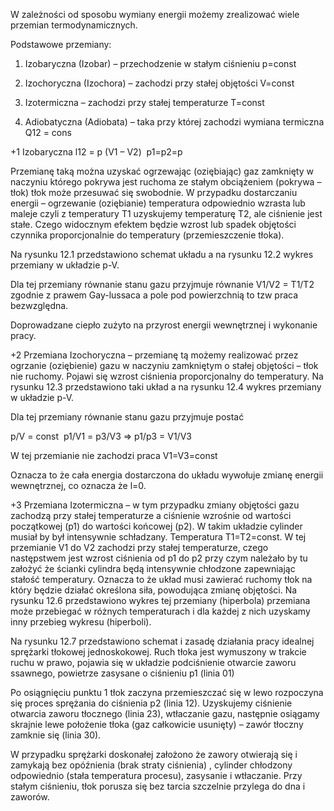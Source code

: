 W zależności od sposobu wymiany energii możemy zrealizować wiele przemian termodynamicznych. 

Podstawowe przemiany: 

1. Izobaryczna (Izobar) – przechodzenie w stałym ciśnieniu p=const
    
2. Izochoryczna (Izochora) – zachodzi przy stałej objętości V=const 
    
3. Izotermiczna – zachodzi przy stałej temperaturze T=const 
    
4. Adiobatyczna (Adiobata) – taka przy której zachodzi wymiana termiczna Q12 = cons 
    

+1 Izobaryczna l12 = p (V1 – V2)  p1=p2=p 

Przemianę taką można uzyskać ogrzewając (oziębiając) gaz zamknięty w naczyniu którego pokrywa jest ruchoma ze stałym obciążeniem (pokrywa – tłok) tłok może przesuwać się swobodnie. W przypadku dostarczaniu energii – ogrzewanie (oziębianie) temperatura odpowiednio wzrasta lub maleje czyli z temperatury T1 uzyskujemy temperaturę T2, ale ciśnienie jest stałe. Czego widocznym efektem będzie wzrost lub spadek objętości czynnika proporcjonalnie do temperatury (przemieszczenie tłoka). 

Na rysunku 12.1 przedstawiono schemat układu a na rysunku 12.2 wykres przemiany w układzie p-V. 

Dla tej przemiany równanie stanu gazu przyjmuje równanie V1/V2 = T1/T2 zgodnie z prawem Gay-lussaca a pole pod powierzchnią to tzw praca bezwzględna. 

Doprowadzane ciepło zużyto na przyrost energii wewnętrznej i wykonanie pracy. 

+2 Przemiana Izochoryczna – przemianę tą możemy realizować przez ogrzanie (oziębienie) gazu w naczyniu zamkniętym o stałej objętości – tłok nie ruchomy. Pojawi się wzrost ciśnienia proporcjonalny do temperatury. Na rysunku 12.3 przedstawiono taki układ a na rysunku 12.4 wykres przemiany w układzie p-V. 

Dla tej przemiany równanie stanu gazu przyjmuje postać 

p/V = const  p1/V1 = p3/V3 => p1/p3 = V1/V3 

W tej przemianie nie zachodzi praca V1=V3=const 

Oznacza to że cała energia dostarczona do układu wywołuje zmianę energii wewnętrznej, co oznacza że l=0. 

+3 Przemiana Izotermiczna – w tym przypadku zmiany objętości gazu zachodzą przy stałej temperaturze a ciśnienie wzrośnie od wartości początkowej (p1) do wartości końcowej (p2). W takim układzie cylinder musiał by był intensywnie schładzany. Temperatura T1=T2=const. W tej przemianie V1 do V2 zachodzi przy stałej temperaturze, czego następstwem jest wzrost ciśnienia od p1 do p2 przy czym należało by tu założyć że ścianki cylindra będą intensywnie chłodzone zapewniając stałość temperatury. Oznacza to że układ musi zawierać ruchomy tłok na który będzie działać określona siła, powodująca zmianę objętości. Na rysunku 12.6 przedstawiono wykres tej przemiany (hiperbola) przemiana może przebiegać w różnych temperaturach i dla każdej z nich uzyskamy inny przebieg wykresu (hiperboli). 

Na rysunku 12.7 przedstawiono schemat i zasadę działania pracy idealnej sprężarki tłokowej jednoskokowej. Ruch tłoka jest wymuszony w trakcie ruchu w prawo, pojawia się w układzie podciśnienie otwarcie zaworu ssawnego, powietrze zasysane o ciśnieniu p1 (linia 01) 

Po osiągnięciu punktu 1 tłok zaczyna przemieszczać się w lewo rozpoczyna się proces sprężania do ciśnienia p2 (linia 12). Uzyskujemy ciśnienie otwarcia zaworu tłocznego (linia 23), wtłaczanie gazu, następnie osiągamy skrajnie lewe położenie tłoka (gaz całkowicie usunięty) – zawór tłoczny zamknie się (linia 30). 

W przypadku sprężarki doskonałej założono że zawory otwierają się i zamykają bez opóźnienia (brak straty ciśnienia) , cylinder chłodzony odpowiednio (stała temperatura procesu), zasysanie i wtłaczanie. Przy stałym ciśnieniu, tłok porusza się bez tarcia szczelnie przylega do dna i zaworów.